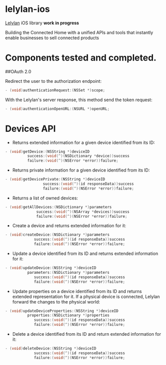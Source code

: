 lelylan-ios
===========

[Lelylan](http://www.lelylan.com/) iOS library **work in progress**

Building the Connected Home with a unified APIs and tools that instantly enable
businesses to sell connected products

Components tested and completed.
===========

##OAuth 2.0

Redirect the user to the authorization endpoint:
```Objective-C
- (void)authenticationRequest:(NSSet *)scope;
```

With the Lelylan's server response, this method send the token request:
```Objective-C
- (void)authenticationOpenURL:(NSURL *)openURL;
```

Devices API
===========

* Returns extended information for a given device identified from its ID:
```Objective-C
- (void)getDevice:(NSString *)deviceID 
          success:(void(^)(NSDictionary *device))success 
          failure:(void(^)(NSError *error))failure;
```

* Returns private information for a given device identified from its ID:
```Objective-C
- (void)getDevicePrivate:(NSString *)deviceID
                 success:(void(^)(id responseData))success 
                 failure:(void(^)(NSError *error))failure;
```
* Returns a list of owned devices:
```Objective-C
- (void)getAllDevices:(NSDictionary *)parameters 
              success:(void(^)(NSArray *devices))success 
              failure:(void(^)(NSError *error))failure;
```
* Create a device and returns extended information for it:
```Objective-C
- (void)createDevice:(NSDictionary *)parameters 
             success:(void(^)(id responseData))success 
             failure:(void(^)(NSError *error))failure;
```

* Update a device identified from its ID and returns extended information for it:
```Objective-C
- (void)updateDevice:(NSString *)deviceID 
          parameters:(NSDictionary *)parameters 
             success:(void(^)(id responseData))success 
             failure:(void(^)(NSError *error))failure;
```

* Update properties on a device identified from its ID and returns extended representation for it. If a physical device is connected, Lelylan forward the changes to the physical world:
```Objective-C
- (void)updateDeviceProperties:(NSString *)deviceID 
          properties:(NSDictionary *)properties 
             success:(void(^)(id responseData))success 
             failure:(void(^)(NSError *error))failure;
```


* Delete a device identified from its ID and return extended information for it:
```Objective-C
- (void)deleteDevice:(NSString *)deviceID 
             success:(void(^)(id responseData))success 
             failure:(void(^)(NSError *error))failure;
```
